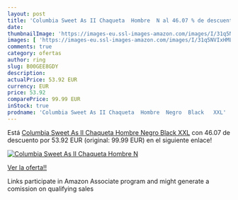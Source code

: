 ```yaml
---
layout: post
title: 'Columbia Sweet As II Chaqueta  Hombre  N al 46.07 % de descuento'
date: 
thumbnailImage: 'https://images-eu.ssl-images-amazon.com/images/I/31q5NVIxHML._SL200_.jpg'
images: [ 'https://images-eu.ssl-images-amazon.com/images/I/31q5NVIxHML._SL200_.jpg' ]
comments: true
category: ofertas
author: ring
slug: B00GEE8GDY
description:
actualPrice: 53.92 EUR
currency: EUR
price: 53.92
comparePrice: 99.99 EUR
inStock: true
prodname: 'Columbia Sweet As II Chaqueta  Hombre  Negro  Black   XXL'
---
```


Está [Columbia Sweet As II Chaqueta  Hombre  Negro  Black   XXL](https://www.amazon.es/dp/B00GEE8GDY/?tag=tolees-21) con 46.07 de descuento por 53.92 EUR (original: 99.99 EUR) en el siguiente enlace!

[![Columbia Sweet As II Chaqueta  Hombre  N](https://images-eu.ssl-images-amazon.com/images/I/31q5NVIxHML._SL200_.jpg)](https://www.amazon.es/dp/B00GEE8GDY/?tag=tolees-21)

[Ver la oferta!!](https://www.amazon.es/dp/B00GEE8GDY/?tag=tolees-21)

Links participate in Amazon Associate program and might generate a comission on qualifying sales


